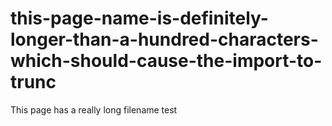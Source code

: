 # this-page-name-is-definitely-longer-than-a-hundred-characters-which-should-cause-the-import-to-trunc

This page has a really long filename test
